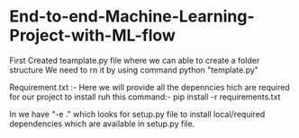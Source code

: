 # End-to-end-Machine-Learning-Project-with-ML-flow

First Created teamplate.py file where we can able to create a folder structure 
We need to rn it by using command python "template.py"

Requirement.txt :- Here we will provide all the depenncies hich are required for our project
to install ruh this command:-  pip install -r requirements.txt




In we have    "-e ." which looks for setup.py file to install local/required dependencies which are available in setup.py file.


